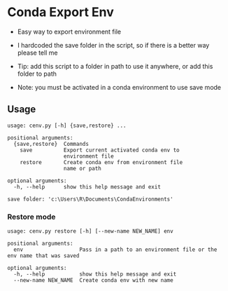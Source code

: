 # Conda Export Env

* Easy way to export environment file

* I hardcoded the save folder in the script, so if there is a better way please tell me

* Tip: add this script to a folder in path to use it anywhere, or add this folder to path

* Note: you must be activated in a conda environment to use save mode

## Usage

```
usage: cenv.py [-h] {save,restore} ...

positional arguments:
  {save,restore}  Commands
    save          Export current activated conda env to
                  environment file
    restore       Create conda env from environment file
                  name or path

optional arguments:
  -h, --help      show this help message and exit

save folder: 'c:\Users\R\Documents\CondaEnvironments'
```



### Restore mode
```
usage: cenv.py restore [-h] [--new-name NEW_NAME] env

positional arguments:
  env                  Pass in a path to an environment file or the env name that was saved

optional arguments:
  -h, --help           show this help message and exit
  --new-name NEW_NAME  Create conda env with new name
```
